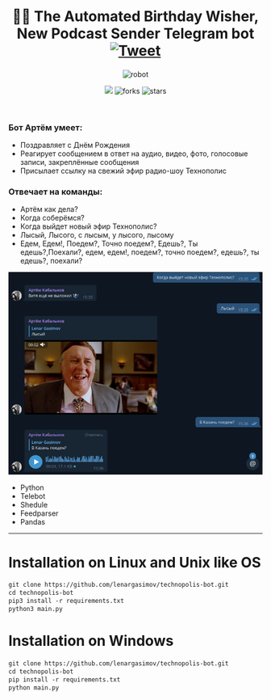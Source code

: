<h1 align="center">🤖🎈 The Automated Birthday Wisher, New Podcast Sender Telegram bot
    <a href="https://twitter.com/intent/tweet?&url=https://github.com/lenargasimov/technopolis-bot&via=lenargasimov&hashtags=python,developers">
      <img alt="Tweet" src="https://img.shields.io/twitter/url/http/shields.io.svg?style=social" />
    </a>
</h1>
</p>

<p align="center">
<img src="https://media.giphy.com/media/sFTWiBKYYWKVa/giphy.gif" align="center" alt="robot" />

<p align="center">
    <img src="https://img.shields.io/github/last-commit/lenargasimov/technopolis-bot?style=plastic">
    <img src="https://img.shields.io/github/forks/lenargasimov/technopolis-bot.svg" alt="forks">
    <img src="https://img.shields.io/github/stars/lenargasimov/technopolis-bot.svg" alt="stars">
</p>

<br>

### Бот Артём умеет:

- Поздравляет с Днём Рождения
- Реагирует сообщением в ответ на аудио, видео, фото, голосовые записи, закреплённые сообщения
- Присылает ссылку на свежий эфир радио-шоу Технополис

### Отвечает на команды:

- Артём как дела?
- Когда соберёмся?
- Когда выйдет новый эфир Технополис?
- Лысый, Лысого, с лысым, у лысого, лысому
- Едем, Едем!, Поедем?, Точно поедем?, Едешь?, Ты едешь?,Поехали?, едем, едем!, поедем?, точно поедем?, едешь?, ты едешь?, поехали?

![screen](screen.png)

- Python
- Telebot
- Shedule
- Feedparser
- Pandas

---

# Installation on Linux and Unix like OS

```
git clone https://github.com/lenargasimov/technopolis-bot.git
cd technopolis-bot
pip3 install -r requirements.txt
python3 main.py
```

# Installation on Windows

```
git clone https://github.com/lenargasimov/technopolis-bot.git
cd technopolis-bot
pip install -r requirements.txt
python main.py
```
